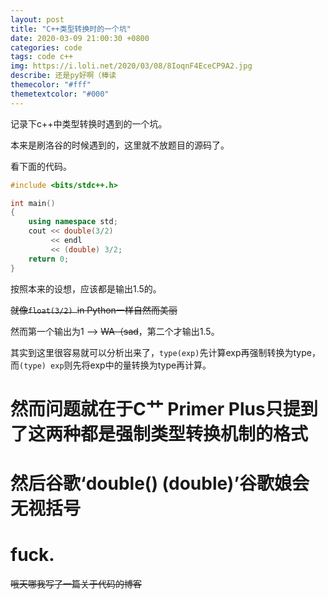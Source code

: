 ```yaml
---
layout: post
title: "C++类型转换时的一个坑"
date: 2020-03-09 21:00:30 +0800
categories: code
tags: code c++
img: https://i.loli.net/2020/03/08/8IoqnF4EceCP9A2.jpg
describe: 还是py好啊（棒读
themecolor: "#fff"
themetextcolor: "#000"
---
```


记录下c++中类型转换时遇到的一个坑。

本来是刷洛谷的时候遇到的，这里就不放题目的源码了。

看下面的代码。

````C++
#include <bits/stdc++.h>

int main()
{
    using namespace std;
    cout << double(3/2) 
         << endl
         << (double) 3/2;
    return 0;
}
````

按照本来的设想，应该都是输出1.5的。

~~就像````float(3/2) ````in Python一样自然而美丽~~

然而第一个输出为1 --> ~~WA（sad~~，第二个才输出1.5。

其实到这里很容易就可以分析出来了，````type(exp)````先计算exp再强制转换为type，而````(type) exp````则先将exp中的量转换为type再计算。

# 然而问题就在于C艹 Primer Plus只提到了这两种都是强制类型转换机制的格式

# 然后谷歌‘double() (double)’谷歌娘会无视括号

# **fuck.**

~~哦天哪我写了一篇关于代码的博客~~

